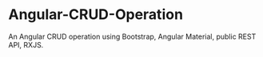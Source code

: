 # Angular-CRUD-Operation
An Angular CRUD operation using Bootstrap, Angular Material, public REST API, RXJS.
